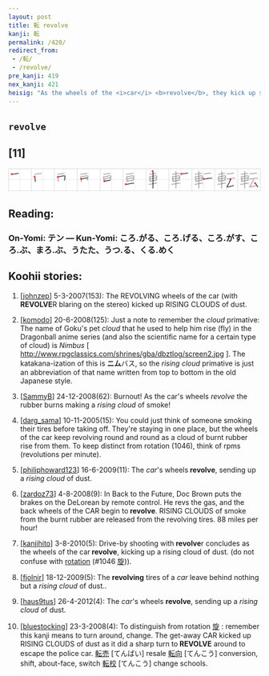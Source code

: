 ```yaml
---
layout: post
title: 転 revolve
kanji: 転
permalink: /420/
redirect_from:
 - /転/
 - /revolve/
pre_kanji: 419
nex_kanji: 421
heisig: "As the wheels of the <i>car</i> <b>revolve</b>, they kick up small <i>rising clouds</i> of dust and debris behind them."
---
```


## `revolve`

## [11]

<div class="stroke"><img src="../images/E8BBA2.png" /></div>

## Reading:

### On-Yomi: テン &mdash; Kun-Yomi: ころ.がる、ころ.げる、ころ.がす、ころ.ぶ、まろ.ぶ、うたた、うつ.る、くる.めく

## Koohii stories:

1) [<a href="http://kanji.koohii.com/profile/johnzep">johnzep</a>] 5-3-2007(153): The REVOLVING wheels of the car (with<strong> REVOLVE</strong>R blaring on the stereo) kicked up RISING CLOUDS of dust. 

2) [<a href="http://kanji.koohii.com/profile/komodo">komodo</a>] 20-6-2008(125): Just a note to remember the <em>cloud</em> primative: The name of Goku&#039;s pet <em>cloud</em> that he used to help him rise (fly) in the Dragonball anime series (and also the scientific name for a certain type of cloud) is <em>Nimbus</em> [ <a href="http://www.rpgclassics.com/shrines/gba/dbztlog/screen2.jpg">http://www.rpgclassics.com/shrines/gba/dbztlog/screen2.jpg</a> ]. The katakana-ization of this is <strong>ニム</strong>バス, so the <em>rising cloud</em> primative is just an abbreviation of that name written from top to bottom in the old Japanese style. 

3) [<a href="http://kanji.koohii.com/profile/SammyB">SammyB</a>] 24-12-2008(62): Burnout! As the car&#039;s wheels <em>revolve</em> the rubber burns making a <em>rising cloud</em> of smoke! 

4) [<a href="http://kanji.koohii.com/profile/darg_sama">darg_sama</a>] 10-11-2005(15): You could just think of someone smoking their tires before taking off. They&#039;re staying in one place, but the wheels of the car keep revolving round and round as a cloud of burnt rubber rise from them. To keep distinct from rotation (1046), think of rpms (revolutions per minute). 

5) [<a href="http://kanji.koohii.com/profile/philiphoward123">philiphoward123</a>] 16-6-2009(11): The <em>car</em>&#039;s wheels<strong> revolve</strong>, sending up a <em>rising cloud</em> of dust. 

6) [<a href="http://kanji.koohii.com/profile/zardoz73">zardoz73</a>] 4-8-2008(9): In Back to the Future, Doc Brown puts the brakes on the DeLorean by remote control. He revs the gas, and the back wheels of the CAR begin to<strong> revolve</strong>. RISING CLOUDS of smoke from the burnt rubber are released from the revolving tires. 88 miles per hour! 

7) [<a href="http://kanji.koohii.com/profile/kanjihito">kanjihito</a>] 3-8-2010(5): Drive-by shooting with<strong> revolve</strong>r concludes as the wheels of the car<strong> revolve</strong>, kicking up a rising cloud of dust. (do not confuse with <a href="../1046">rotation</a> <span class="index">(#1046 <a href="http://jisho.org/kanji/details/旋">旋</a>)</span>). 

8) [<a href="http://kanji.koohii.com/profile/fjolnir">fjolnir</a>] 18-12-2009(5): The <strong>revolving</strong> tires of a <em>car</em> leave behind nothing but a <em>rising cloud</em> of dust.. 

9) [<a href="http://kanji.koohii.com/profile/haus9tus">haus9tus</a>] 26-4-2012(4): The <em>car</em>&#039;s wheels <strong>revolve</strong>, sending up a <em>rising cloud</em> of dust. 

10) [<a href="http://kanji.koohii.com/profile/bluestocking">bluestocking</a>] 23-3-2008(4): To distinguish from rotation   <a href="http://jisho.org/kanji/details/旋">旋</a>  : remember this kanji means to turn around, change. The get-away CAR kicked up RISING CLOUDS of dust as it did a sharp turn to<strong> REVOLVE</strong> around to escape the police car.   <a href="http://jisho.org/kanji/details/転売">転売</a>   [てんばい] resale   <a href="http://jisho.org/kanji/details/転向">転向</a>   [てんこう] conversion, shift, about-face, switch   <a href="http://jisho.org/kanji/details/転校">転校</a>   [てんこう] change schools. 

